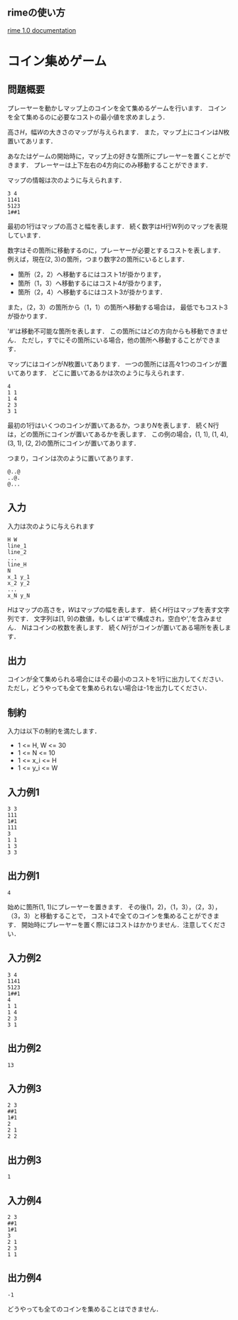 ## rimeの使い方
[rime 1.0 documentation](http://nya3jp.github.io/rime/)

# コイン集めゲーム
## 問題概要
プレーヤーを動かしマップ上のコインを全て集めるゲームを行います．
コインを全て集めるのに必要なコストの最小値を求めましょう．

高さ$H$，幅$W$の大きさのマップが与えられます．
また，マップ上にコインは$N$枚置いてあリます．

あなたはゲームの開始時に，マップ上の好きな箇所にプレーヤーを置くことができます．
プレーヤーは上下左右の4方向にのみ移動することができます．

マップの情報は次のように与えられます．
```
3 4
1141
5123
1##1
```

最初の1行はマップの高さと幅を表します．
続く数字はH行W列のマップを表現しています．

数字はその箇所に移動するのに，プレーヤーが必要とするコストを表します．
例えば，現在(2, 3)の箇所，つまり数字2の箇所にいるとします．

- 箇所（2，2）へ移動するにはコスト1が掛かります，
- 箇所（1，3）へ移動するにはコスト4が掛かります，
- 箇所（2，4）へ移動するにはコスト3が掛かります．

また，（2，3）の箇所から（1，1）の箇所へ移動する場合は，
最低でもコスト3が掛かります．

'#'は移動不可能な箇所を表します．
この箇所にはどの方向からも移動できません．
ただし，すでにその箇所にいる場合，他の箇所へ移動することができます．

マップにはコインが$N$枚置いてあります．
一つの箇所には高々1つのコインが置いてあります．
どこに置いてあるかは次のように与えられます．
```
4
1 1
1 4
2 3
3 1
```
最初の1行はいくつのコインが置いてあるか，つまり$N$を表します．
続くN行は，どの箇所にコインが置いてあるかを表します．
この例の場合，(1, 1), (1, 4), (3, 1), (2, 2)の箇所にコインが置いてあります．

つまり，コインは次のように置いてあります．
```
@..@
..@.
@...
```

## 入力
入力は次のように与えられます
```
H W
line_1
line_2
...
line_H
N
x_1 y_1
x_2 y_2
...
x_N y_N
```
$H$はマップの高さを，$W$はマップの幅を表します．
続く$H$行はマップを表す文字列です．
文字列は[1, 9]の数値，もしくは'#'で構成され，空白や','を含みません．
$N$はコインの枚数を表します．
続く$N$行がコインが置いてある場所を表します．

## 出力
コインが全て集められる場合にはその最小のコストを1行に出力してください．
ただし，どうやっても全てを集められない場合は-1を出力してください．

## 制約
入力は以下の制約を満たします．

- 1 <= H, W <= 30
- 1 <= N <= 10
- 1 <= x_i <= H
- 1 <= y_i <= W

## 入力例1
```
3 3
111
1#1
111
3
1 1
1 3
3 3
```

## 出力例1
```
4
```
始めに箇所(1, 1)にプレーヤーを置きます．
その後(1，2)，（1，3），（2，3），（3，3）と移動することで，
コスト4で全てのコインを集めることができます．
開始時にプレーヤーを置く際にはコストはかかりません．注意してください．

## 入力例2
```
3 4
1141
5123
1##1
4
1 1
1 4
2 3
3 1
```

## 出力例2
```
13
```

## 入力例3
```
2 3
##1
1#1
2
2 1
2 2
```

## 出力例3
```
1
```

## 入力例4
```
2 3
##1
1#1
3
2 1
2 3
1 1
```

## 出力例4
```
-1
```
どうやっても全てのコインを集めることはできません．
